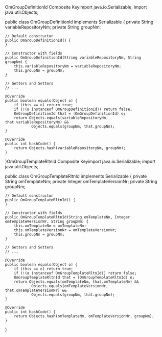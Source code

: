 OmGroupDefinitionId Composite Keyimport java.io.Serializable;
import java.util.Objects;

public class OmGroupDefinitionId implements Serializable {
    private String variableRepositoryNm;
    private String groupNm;

    // Default constructor
    public OmGroupDefinitionId() {
    }

    // Constructor with fields
    public OmGroupDefinitionId(String variableRepositoryNm, String groupNm) {
        this.variableRepositoryNm = variableRepositoryNm;
        this.groupNm = groupNm;
    }

    // Getters and Setters
    // ...

    @Override
    public boolean equals(Object o) {
        if (this == o) return true;
        if (!(o instanceof OmGroupDefinitionId)) return false;
        OmGroupDefinitionId that = (OmGroupDefinitionId) o;
        return Objects.equals(variableRepositoryNm, that.variableRepositoryNm) &&
                Objects.equals(groupNm, that.groupNm);
    }

    @Override
    public int hashCode() {
        return Objects.hash(variableRepositoryNm, groupNm);
    }
}OmGroupTemplateRltnId Composite Keyimport java.io.Serializable;
import java.util.Objects;

public class OmGroupTemplateRltnId implements Serializable {
    private String omTemplateNm;
    private Integer omTemplateVersionNr;
    private String groupNm;

    // Default constructor
    public OmGroupTemplateRltnId() {
    }

    // Constructor with fields
    public OmGroupTemplateRltnId(String omTemplateNm, Integer omTemplateVersionNr, String groupNm) {
        this.omTemplateNm = omTemplateNm;
        this.omTemplateVersionNr = omTemplateVersionNr;
        this.groupNm = groupNm;
    }

    // Getters and Setters
    // ...

    @Override
    public boolean equals(Object o) {
        if (this == o) return true;
        if (!(o instanceof OmGroupTemplateRltnId)) return false;
        OmGroupTemplateRltnId that = (OmGroupTemplateRltnId) o;
        return Objects.equals(omTemplateNm, that.omTemplateNm) &&
                Objects.equals(omTemplateVersionNr, that.omTemplateVersionNr) &&
                Objects.equals(groupNm, that.groupNm);
    }

    @Override
    public int hashCode() {
        return Objects.hash(omTemplateNm, omTemplateVersionNr, groupNm);
    }
}